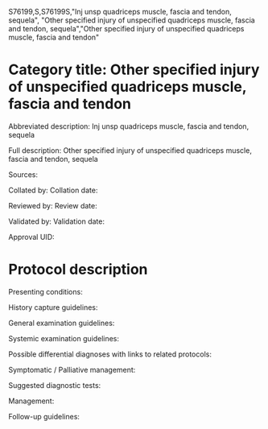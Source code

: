 S76199,S,S76199S,"Inj unsp quadriceps muscle, fascia and tendon, sequela", "Other specified injury of unspecified quadriceps muscle, fascia and tendon, sequela","Other specified injury of unspecified quadriceps muscle, fascia and tendon"
# Category title: Other specified injury of unspecified quadriceps muscle, fascia and tendon

Abbreviated description: Inj unsp quadriceps muscle, fascia and tendon, sequela

Full description: Other specified injury of unspecified quadriceps muscle, fascia and tendon, sequela

Sources:

Collated by:
Collation date:

Reviewed by:
Review date:

Validated by:
Validation date:

Approval UID:

# Protocol description

Presenting conditions:

History capture guidelines:

General examination guidelines:

Systemic examination guidelines:

Possible differential diagnoses with links to related protocols:

Symptomatic / Palliative management:

Suggested diagnostic tests:

Management:

Follow-up guidelines:
